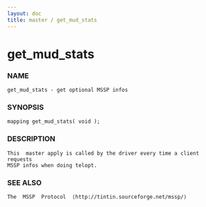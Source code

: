 ```yaml
---
layout: doc
title: master / get_mud_stats
---
```

# get_mud_stats

### NAME

    get_mud_stats - get optional MSSP infos

### SYNOPSIS

    mapping get_mud_stats( void );

### DESCRIPTION

    This  master apply is called by the driver every time a client requests
    MSSP infos when doing telopt.

### SEE ALSO

    The  MSSP  Protocol  ⟨http://tintin.sourceforge.net/mssp/⟩
